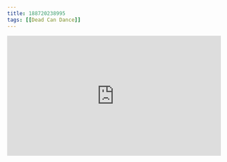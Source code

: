 ```yaml
---
title: 188720238995
tags: [[Dead Can Dance]]
---
```

<iframe allow="accelerometer; autoplay; clipboard-write; encrypted-media; gyroscope; picture-in-picture" allowfullscreen="" frameborder="0" height="281" id="youtube_iframe" src="https://www.youtube.com/embed/Ys5xfdn5rlo?feature=oembed&amp;enablejsapi=1&amp;origin=https://safe.txmblr.com&amp;wmode=opaque" width="500"></iframe>